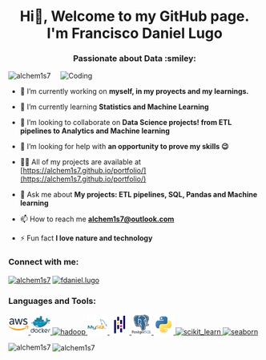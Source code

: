 
<h1 align="center">Hi👋, Welcome to my GitHub page. I'm Francisco Daniel Lugo</h1>
<h3 align="center">Passionate about Data :smiley:</h3>
<img align="right" alt="Coding" width="400" src="https://c.tenor.com/2uyENRmiUt0AAAAC/coding.gif">
<p align="left"> <img src="https://komarev.com/ghpvc/?username=alchem1s7&label=Profile%20views&color=0e75b6&style=flat" alt="alchem1s7" /> </p>

- 🔭 I’m currently working on **myself, in my proyects and my learnings.**

- 🌱 I’m currently learning **Statistics and Machine Learning**

- 👯 I’m looking to collaborate on **Data Science projects! from ETL pipelines to Analytics and Machine learning**

- 🤝 I’m looking for help with **an opportunity to prove my skills :wink:**

- 👨‍💻 All of my projects are available at [https://alchem1s7.github.io/portfolio/](https://alchem1s7.github.io/portfolio/)

- 💬 Ask me about **My projects: ETL pipelines, SQL, Pandas and Machine learning**

- 📫 How to reach me **alchem1s7@outlook.com**

- ⚡ Fun fact **I love nature and technology**

<h3 align="left">Connect with me:</h3>
<p align="left">
<a href="https://linkedin.com/in/alchem1s7" target="blank"><img align="center" src="https://raw.githubusercontent.com/rahuldkjain/github-profile-readme-generator/master/src/images/icons/Social/linked-in-alt.svg" alt="alchem1s7" height="30" width="40" /></a>
<a href="https://instagram.com/fdaniel.lugo" target="blank"><img align="center" src="https://raw.githubusercontent.com/rahuldkjain/github-profile-readme-generator/master/src/images/icons/Social/instagram.svg" alt="fdaniel.lugo" height="30" width="40" /></a>
</p>

<h3 align="left">Languages and Tools:</h3>
<p align="left"> <a href="https://aws.amazon.com" target="_blank" rel="noreferrer"> <img src="https://raw.githubusercontent.com/devicons/devicon/master/icons/amazonwebservices/amazonwebservices-original-wordmark.svg" alt="aws" width="40" height="40"/> </a> <a href="https://www.docker.com/" target="_blank" rel="noreferrer"> <img src="https://raw.githubusercontent.com/devicons/devicon/master/icons/docker/docker-original-wordmark.svg" alt="docker" width="40" height="40"/> </a> <a href="https://hadoop.apache.org/" target="_blank" rel="noreferrer"> <img src="https://www.vectorlogo.zone/logos/apache_hadoop/apache_hadoop-icon.svg" alt="hadoop" width="40" height="40"/> </a> <a href="https://www.mysql.com/" target="_blank" rel="noreferrer"> <img src="https://raw.githubusercontent.com/devicons/devicon/master/icons/mysql/mysql-original-wordmark.svg" alt="mysql" width="40" height="40"/> </a> <a href="https://pandas.pydata.org/" target="_blank" rel="noreferrer"> <img src="https://raw.githubusercontent.com/devicons/devicon/2ae2a900d2f041da66e950e4d48052658d850630/icons/pandas/pandas-original.svg" alt="pandas" width="40" height="40"/> </a> <a href="https://www.postgresql.org" target="_blank" rel="noreferrer"> <img src="https://raw.githubusercontent.com/devicons/devicon/master/icons/postgresql/postgresql-original-wordmark.svg" alt="postgresql" width="40" height="40"/> </a> <a href="https://www.python.org" target="_blank" rel="noreferrer"> <img src="https://raw.githubusercontent.com/devicons/devicon/master/icons/python/python-original.svg" alt="python" width="40" height="40"/> </a> <a href="https://scikit-learn.org/" target="_blank" rel="noreferrer"> <img src="https://upload.wikimedia.org/wikipedia/commons/0/05/Scikit_learn_logo_small.svg" alt="scikit_learn" width="40" height="40"/> </a> <a href="https://seaborn.pydata.org/" target="_blank" rel="noreferrer"> <img src="https://seaborn.pydata.org/_images/logo-mark-lightbg.svg" alt="seaborn" width="40" height="40"/> </a> </p>

<p><img align="left" src="https://github-readme-stats.vercel.app/api/top-langs?username=alchem1s7&show_icons=true&locale=en&layout=compact" alt="alchem1s7" /></p>

<p>&nbsp;<img align="center" src="https://github-readme-stats.vercel.app/api?username=alchem1s7&show_icons=true&locale=en" alt="alchem1s7" /></p>

